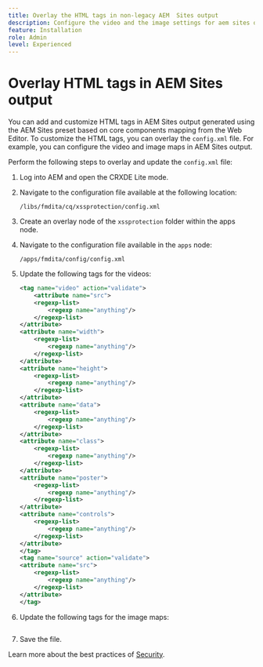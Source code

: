 ```yaml
---
title: Overlay the HTML tags in non-legacy AEM  Sites output
description: Configure the video and the image settings for aem sites output based on core components mapping
feature: Installation
role: Admin
level: Experienced
---
```


# Overlay HTML tags in AEM Sites output 

You can add and customize HTML tags in AEM Sites output generated using the AEM Sites preset based on core components mapping from the Web Editor. To customize the HTML tags, you can overlay the `config.xml` file. For example, you can configure the video and image maps in AEM Sites output.

Perform the following steps to overlay and update the `config.xml` file:

1. Log into AEM and open the CRXDE Lite mode.

1. Navigate to the configuration file available at the following location:

    `/libs/fmdita/cq/xssprotection/config.xml`

1. Create an overlay node of the `xssprotection` folder within the apps node.

1. Navigate to the configuration file available in the `apps` node:

    `/apps/fmdita/config/config.xml`

1.  Update the following tags for the videos:
  
	```XML
    <tag name="video" action="validate">
	    <attribute name="src">
		<regexp-list>
			<regexp name="anything"/>
		</regexp-list>
	</attribute>
	<attribute name="width">
		<regexp-list>
			<regexp name="anything"/>
		</regexp-list>
	</attribute>
	<attribute name="height">
		<regexp-list>
			<regexp name="anything"/>
		</regexp-list>
	</attribute>
	<attribute name="data">
		<regexp-list>
			<regexp name="anything"/>
		</regexp-list>
	</attribute>
	<attribute name="class">
		<regexp-list>
			<regexp name="anything"/>
		</regexp-list>
	</attribute>
	<attribute name="poster">
		<regexp-list>
			<regexp name="anything"/>
		</regexp-list>
	</attribute>
	<attribute name="controls">
		<regexp-list>
			<regexp name="anything"/>
		</regexp-list>
	</attribute>
    </tag>
    <tag name="source" action="validate">
	<attribute name="src">
		<regexp-list>
			<regexp name="anything"/>
		</regexp-list>
	</attribute>
    </tag>
    ```

1. Update the following tags for the image maps: 

   ```XML
   
   ```

1. Save the file.

Learn more about the best practices of [Security](https://experienceleague.adobe.com/en/docs/experience-manager-65/content/implementing/developing/introduction/security). 